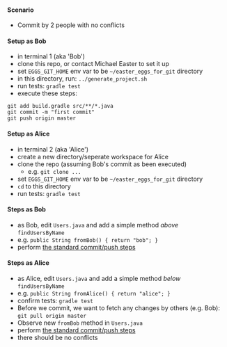 
#### Scenario

* Commit by 2 people with no conflicts

#### Setup as Bob

* in terminal 1 (aka 'Bob')
* clone this repo, or contact Michael Easter to set it up
* set `EGGS_GIT_HOME` env var to be `~/easter_eggs_for_git` directory
* in this directory, run: `../generate_project.sh` 
* run tests: `gradle test`
* execute these steps:
```
git add build.gradle src/**/*.java
git commit -m "first commit"
git push origin master 
```

#### Setup as Alice

* in terminal 2 (aka 'Alice')
* create a new directory/seperate workspace for Alice
* clone the repo (assuming Bob's commit as been executed)
    * e.g. `git clone ...`
* set `EGGS_GIT_HOME` env var to be `~/easter_eggs_for_git` directory
* `cd` to this directory
* run tests: `gradle test`

#### Steps as Bob

* as Bob, edit `Users.java` and add a simple method *above* `findUsersByName`
* e.g. `public String fromBob() { return "bob"; }`
* perform [the standard commit/push steps](../reference_doc/Commit.md)

#### Steps as Alice

* as Alice, edit `Users.java` and add a simple method *below* `findUsersByName`
* e.g. `public String fromAlice() { return "alice"; }`
* confirm tests: `gradle test`
* Before we commit, we want to fetch any changes by others (e.g. Bob):
`git pull origin master`
* Observe new `fromBob` method in `Users.java` 
* perform [the standard commit/push steps](../reference_doc/Commit.md)
* there should be no conflicts

